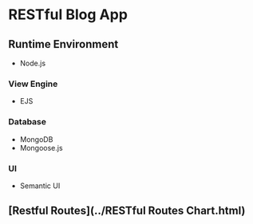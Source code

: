 # RESTful Blog App

## Runtime Environment
* Node.js
### View Engine
* EJS
### Database
* MongoDB
* Mongoose.js
### UI
* Semantic UI

## [Restful Routes](../RESTful Routes Chart.html)
